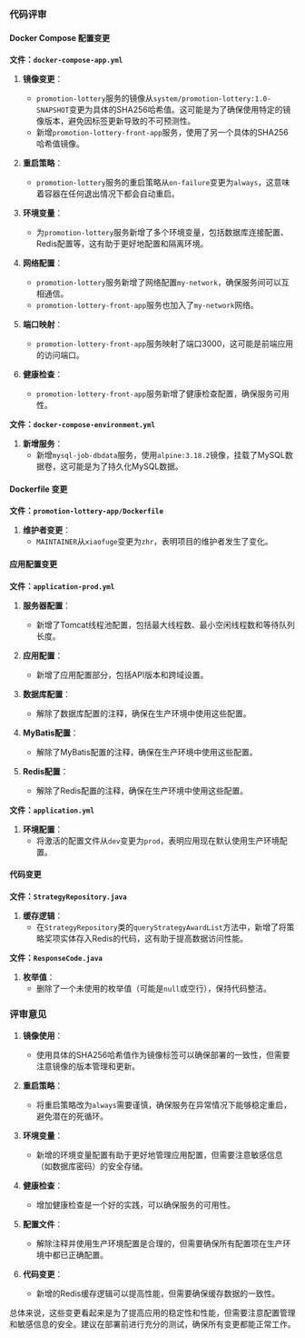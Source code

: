 ### 代码评审

#### Docker Compose 配置变更

**文件：`docker-compose-app.yml`**

1. **镜像变更**：
   - `promotion-lottery`服务的镜像从`system/promotion-lottery:1.0-SNAPSHOT`变更为具体的SHA256哈希值。这可能是为了确保使用特定的镜像版本，避免因标签更新导致的不可预测性。
   - 新增`promotion-lottery-front-app`服务，使用了另一个具体的SHA256哈希值镜像。

2. **重启策略**：
   - `promotion-lottery`服务的重启策略从`on-failure`变更为`always`，这意味着容器在任何退出情况下都会自动重启。

3. **环境变量**：
   - 为`promotion-lottery`服务新增了多个环境变量，包括数据库连接配置、Redis配置等，这有助于更好地配置和隔离环境。

4. **网络配置**：
   - `promotion-lottery`服务新增了网络配置`my-network`，确保服务间可以互相通信。
   - `promotion-lottery-front-app`服务也加入了`my-network`网络。

5. **端口映射**：
   - `promotion-lottery-front-app`服务映射了端口3000，这可能是前端应用的访问端口。

6. **健康检查**：
   - `promotion-lottery-front-app`服务新增了健康检查配置，确保服务可用性。

**文件：`docker-compose-environment.yml`**

1. **新增服务**：
   - 新增`mysql-job-dbdata`服务，使用`alpine:3.18.2`镜像，挂载了MySQL数据卷，这可能是为了持久化MySQL数据。

#### Dockerfile 变更

**文件：`promotion-lottery-app/Dockerfile`**

1. **维护者变更**：
   - `MAINTAINER`从`xiaofuge`变更为`zhr`，表明项目的维护者发生了变化。

#### 应用配置变更

**文件：`application-prod.yml`**

1. **服务器配置**：
   - 新增了Tomcat线程池配置，包括最大线程数、最小空闲线程数和等待队列长度。

2. **应用配置**：
   - 新增了应用配置部分，包括API版本和跨域设置。

3. **数据库配置**：
   - 解除了数据库配置的注释，确保在生产环境中使用这些配置。

4. **MyBatis配置**：
   - 解除了MyBatis配置的注释，确保在生产环境中使用这些配置。

5. **Redis配置**：
   - 解除了Redis配置的注释，确保在生产环境中使用这些配置。

**文件：`application.yml`**

1. **环境配置**：
   - 将激活的配置文件从`dev`变更为`prod`，表明应用现在默认使用生产环境配置。

#### 代码变更

**文件：`StrategyRepository.java`**

1. **缓存逻辑**：
   - 在`StrategyRepository`类的`queryStrategyAwardList`方法中，新增了将策略奖项实体存入Redis的代码，这有助于提高数据访问性能。

**文件：`ResponseCode.java`**

1. **枚举值**：
   - 删除了一个未使用的枚举值（可能是`null`或空行），保持代码整洁。

### 评审意见

1. **镜像使用**：
   - 使用具体的SHA256哈希值作为镜像标签可以确保部署的一致性，但需要注意镜像的版本管理和更新。

2. **重启策略**：
   - 将重启策略改为`always`需要谨慎，确保服务在异常情况下能够稳定重启，避免潜在的死循环。

3. **环境变量**：
   - 新增的环境变量配置有助于更好地管理应用配置，但需要注意敏感信息（如数据库密码）的安全存储。

4. **健康检查**：
   - 增加健康检查是一个好的实践，可以确保服务的可用性。

5. **配置文件**：
   - 解除注释并使用生产环境配置是合理的，但需要确保所有配置项在生产环境中都已正确配置。

6. **代码变更**：
   - 新增的Redis缓存逻辑可以提高性能，但需要确保缓存数据的一致性。

总体来说，这些变更看起来是为了提高应用的稳定性和性能，但需要注意配置管理和敏感信息的安全。建议在部署前进行充分的测试，确保所有变更都能正常工作。